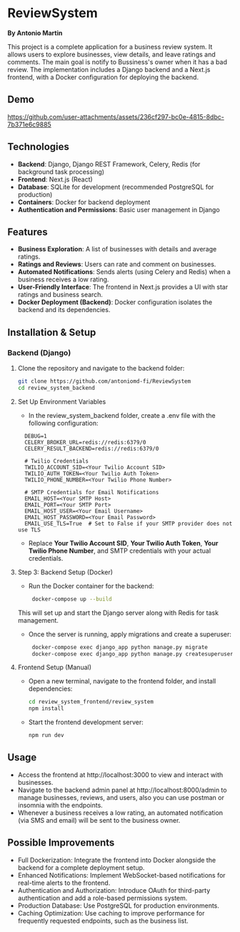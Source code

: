 # ReviewSystem

**By Antonio Martin**

This project is a complete application for a business review system. It allows users to explore businesses, view details, and leave ratings and comments. 
The main goal is notify to Bussiness's owner when it has a bad review.
The implementation includes a Django backend and a Next.js frontend, with a Docker configuration for deploying the backend.

## Demo

https://github.com/user-attachments/assets/236cf297-bc0e-4815-8dbc-7b371e6c9885

## Technologies

- **Backend**: Django, Django REST Framework, Celery, Redis (for background task processing)
- **Frontend**: Next.js (React)
- **Database**: SQLite for development (recommended PostgreSQL for production)
- **Containers**: Docker for backend deployment
- **Authentication and Permissions**: Basic user management in Django
  
## Features

- **Business Exploration**: A list of businesses with details and average ratings.
- **Ratings and Reviews**: Users can rate and comment on businesses.
- **Automated Notifications**: Sends alerts (using Celery and Redis) when a business receives a low rating.
- **User-Friendly Interface**: The frontend in Next.js provides a UI with star ratings and business search.
- **Docker Deployment (Backend)**: Docker configuration isolates the backend and its dependencies.


## Installation & Setup

### Backend (Django)

1. Clone the repository and navigate to the backend folder:

   ```bash
   git clone https://github.com/antoniomd-fi/ReviewSystem
   cd review_system_backend

2. Set Up Environment Variables
   - In the review_system_backend folder, create a .env file with the following configuration:
    ```env
      DEBUG=1
      CELERY_BROKER_URL=redis://redis:6379/0
      CELERY_RESULT_BACKEND=redis://redis:6379/0

      # Twilio Credentials
      TWILIO_ACCOUNT_SID=<Your Twilio Account SID>
      TWILIO_AUTH_TOKEN=<Your Twilio Auth Token>
      TWILIO_PHONE_NUMBER=<Your Twilio Phone Number>

      # SMTP Credentials for Email Notifications
      EMAIL_HOST=<Your SMTP Host>
      EMAIL_PORT=<Your SMTP Port>
      EMAIL_HOST_USER=<Your Email Username>
      EMAIL_HOST_PASSWORD=<Your Email Password>
      EMAIL_USE_TLS=True  # Set to False if your SMTP provider does not use TLS
    ```
   - Replace **Your Twilio Account SID**, **Your Twilio Auth Token**, **Your Twilio Phone Number**, and SMTP credentials with your actual credentials.
3. Step 3: Backend Setup (Docker)
    - Run the Docker container for the backend:
       ```bash
        docker-compose up --build
     This will set up and start the Django server along with Redis for task management. 
    - Once the server is running, apply migrations and create a superuser:
       ```bash
        docker-compose exec django_app python manage.py migrate
        docker-compose exec django_app python manage.py createsuperuser

4.  Frontend Setup (Manual)
    - Open a new terminal, navigate to the frontend folder, and install dependencies:
        ```bash
        cd review_system_frontend/review_system
        npm install
    - Start the frontend development server:
       ```bash
      npm run dev

## Usage

- Access the frontend at http://localhost:3000 to view and interact with businesses.
- Navigate to the backend admin panel at http://localhost:8000/admin to manage businesses, reviews, and users, also you can use postman or insomnia with the endpoints.
- Whenever a business receives a low rating, an automated notification (via SMS and email) will be sent to the business owner.

## Possible Improvements

- Full Dockerization: Integrate the frontend into Docker alongside the backend for a complete deployment setup.
- Enhanced Notifications: Implement WebSocket-based notifications for real-time alerts to the frontend.
- Authentication and Authorization: Introduce OAuth for third-party authentication and add a role-based permissions system.
- Production Database: Use PostgreSQL for production environments.
- Caching Optimization: Use caching to improve performance for frequently requested endpoints, such as the business list.
